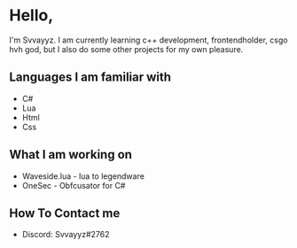 # Hello,
I'm Svvayyz. I am currently learning c++ development, frontendholder, csgo hvh god, but I also do some other projects for my own pleasure. 
## Languages I am familiar with
- C#
- Lua
- Html
- Css
## What I am working on
- Waveside.lua - lua to legendware
- OneSec - Obfcusator for C#
## How To Contact me
- Discord: Svvayyz#2762


